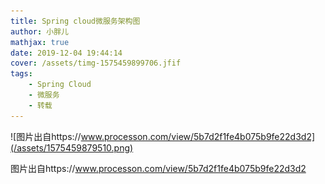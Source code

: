 ```yaml
---
title: Spring cloud微服务架构图
author: 小胖儿
mathjax: true
date: 2019-12-04 19:44:14
cover: /assets/timg-1575459899706.jfif
tags:
	- Spring Cloud
	- 微服务
	- 转载
---
```


![图片出自https://www.processon.com/view/5b7d2f1fe4b075b9fe22d3d2](/assets/1575459879510.png)

图片出自https://www.processon.com/view/5b7d2f1fe4b075b9fe22d3d2

